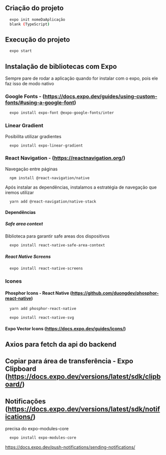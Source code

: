 ## Criação do projeto
``` bash
  expo init nomeDaAplicação
  blank (TypeScript)
```

## Execução do projeto
``` bash
  expo start
```

## Instalação de bibliotecas com Expo
Sempre pare de rodar a aplicação quando for instalar com o expo, pois ele faz isso de modo nativo

### Google Fonts - (https://docs.expo.dev/guides/using-custom-fonts/#using-a-google-font)
``` bash
  expo install expo-font @expo-google-fonts/inter
```

### Linear Gradient
Posibilita utilizar gradientes
``` bash
  expo install expo-linear-gradient
```

### React Navigation - (https://reactnavigation.org/)
Navegação entre páginas
``` Instalação do core
  npm install @react-navigation/native
```

Após instalar as dependências, instalamos a estratégia de navegação que iremos utilizar
``` Instalação do Stack Navigation
  yarn add @react-navigation/native-stack
```

#### Dependências
##### Safe area context
Biblioteca para garantir safe areas dos dispositivos
``` bash
  expo install react-native-safe-area-context
```

##### React Native Screens
``` bash
  expo install react-native-screens
```

### Icones
#### Phosphor Icons - React Native (https://github.com/duongdev/phosphor-react-native)

``` bash
  yarn add phosphor-react-native

  expo install react-native-svg
```

#### Expo Vector Icons (https://docs.expo.dev/guides/icons/)


## Axios para fetch da api do backend

## Copiar para área de transferência - Expo Clipboard (https://docs.expo.dev/versions/latest/sdk/clipboard/)
## Notificações (https://docs.expo.dev/versions/latest/sdk/notifications/)
precisa do expo-modules-core

``` bash
  expo install expo-modules-core
```

https://docs.expo.dev/push-notifications/sending-notifications/